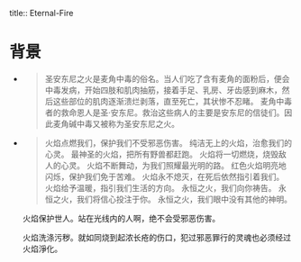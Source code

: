 title:: Eternal-Fire

# 背景
-
  > 圣安东尼之火是麦角中毒的俗名。当人们吃了含有麦角的面粉后，便会中毒发病，开始四肢和肌肉抽筋，接着手足、乳房、牙齿感到麻木，然后这些部位的肌肉逐渐溃烂剥落，直至死亡，其状惨不忍睹。 麦角中毒者的救命恩人是圣·安东尼。救治这些病人的主要是安东尼的信徒们。因此麦角碱中毒又被称为圣安东尼之火。
-
  > 火焰点燃我们，保护我们不受邪恶伤害。
  > 纯洁无上的火焰，治愈我们的心灵。
  > 最神圣的火焰，把所有野兽都赶跑。
  > 火焰将一切燃烧，烧毁敌人的心灵。
  火焰不断舞动，为我们照耀最光明的路。
  红色火焰明亮地闪烁，保护我们免于苦难。
  火焰永不熄灭，在死后依然指引着我们。
  火焰给予温暖，指引我们生活的方向。
  永恒之火，我们向你祷告。
  永恒之火，我们将信心投注于你。
  永恒之火，我们眼中没有其他的神明。
  
  火焰保护世人。站在光线内的人啊，绝不会受邪恶伤害。
  
  火焰洗涤污秽。就如同烧到起浓长疮的伤口，犯过邪恶罪行的灵魂也必须经过火焰淨化。